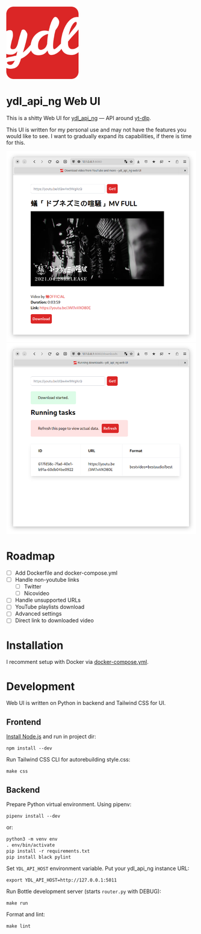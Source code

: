 ![](images/icon.png)

# ydl_api_ng Web UI

This is a shitty Web UI for [ydl_api_ng](https://github.com/Totonyus/ydl_api_ng) — API around [yt-dlp](https://github.com/yt-dlp/yt-dlp).

This UI is written for my personal use and may not have the features you would like to see. I want to gradually expand its capabilities, if there is time for this.

![](images/1.png)
![](images/2.png)

# Roadmap

- [ ] Add Dockerfile and docker-compose.yml
- [ ] Handle non-youtube links
    - [ ] Twitter
    - [ ] Nicovideo
- [ ] Handle unsupported URLs
- [ ] YouTube playlists download
- [ ] Advanced settings
- [ ] Direct link to downloaded video

# Installation

I recomment setup with Docker via [docker-compose.yml](docker-compose.yml).

# Development

Web UI is written on Python in backend and Tailwind CSS for UI.

## Frontend

[Install Node.js](https://github.com/nvm-sh/nvm) and run in project dir:

```
npm install --dev
```

Run Tailwind CSS CLI for autorebuilding style.css:

```
make css
```

## Backend

Prepare Python virtual environment. Using pipenv:

```
pipenv install --dev
```

or:

```
python3 -m venv env
. env/bin/activate
pip install -r requirements.txt
pip install black pylint
```

Set `YDL_API_HOST` environment variable. Put your ydl_api_ng instance URL:

```
export YDL_API_HOST=http://127.0.0.1:5011
```

Run Bottle development server (starts `router.py` with DEBUG):

```
make run
```

Format and lint:

```
make lint
```
